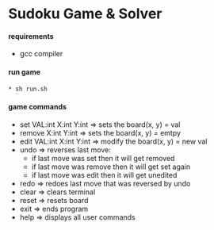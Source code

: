 # Sudoku Game & Solver

#### requirements

* gcc compiler


#### run game

```bash
* sh run.sh
```


#### game commands

* set VAL:int X:int Y:int => sets the board(x, y) = val
* remove X:int Y:int => sets the board(x, y) = emtpy
* edit VAL:int X:int Y:int => modify the board(x, y) = new val
* undo => reverses last move:
	* if last move was set then it will get removed
	* if last move was remove then it will get set again
	* if last move was edit then it will get unedited
* redo => redoes last move that was reversed by undo
* clear => clears terminal
* reset => resets board
* exit => ends program
* help => displays all user commands

